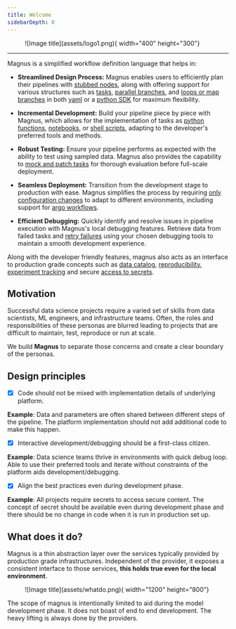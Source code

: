 ```yaml
---
title: Welcome
sidebarDepth: 0
---
```


<figure markdown>
  ![Image title](assets/logo1.png){ width="400" height="300"}
  <figcaption></figcaption>
</figure>

---

Magnus is a simplified workflow definition language that helps in:

- **Streamlined Design Process:** Magnus enables users to efficiently plan their pipelines with
[stubbed nodes](concepts/stub.md), along with offering support for various structures such as
[tasks](concepts/task.md), [parallel branches](concepts/parallel.md), and [loops or map branches](concepts/map.md)
in both [yaml](concepts/pipeline.md) or a [python SDK](sdk.md) for maximum flexibility.

- **Incremental Development:** Build your pipeline piece by piece with Magnus, which allows for the
implementation of tasks as [python functions](concepts/task.md/#python_functions),
[notebooks](concepts/task.md/#notebooks), or [shell scripts](concepts/task.md/#shell),
adapting to the developer's preferred tools and methods.

- **Robust Testing:** Ensure your pipeline performs as expected with the ability to test using sampled data. Magnus
also provides the capability to [mock and patch tasks](configurations/executors/mocked.md)
for thorough evaluation before full-scale deployment.

- **Seamless Deployment:** Transition from the development stage to production with ease.
Magnus simplifies the process by requiring
[only configuration changes](configurations/overview.md)
to adapt to different environments, including support for [argo workflows](configurations/executors/argo.md).

- **Efficient Debugging:** Quickly identify and resolve issues in pipeline execution with Magnus's local
debugging features. Retrieve data from failed tasks and [retry failures](concepts/run-log.md/#retrying_failures)
using your chosen debugging tools to maintain a smooth development experience.


Along with the developer friendly features, magnus also acts as an interface to production grade concepts
such as [data catalog](concepts/catalog.md), [reproducibility](concepts/run-log.md),
[experiment tracking](concepts/experiment-tracking.md)
and secure [access to secrets](concepts/secrets.md).

## Motivation

Successful data science projects require a varied set of skills from data scientists, ML engineers, and infrastructure
teams. Often, the roles and responsibilities of these personas are blurred leading to projects that are difficult to
maintain, test, reproduce or run at scale.

We build __**Magnus**__ to separate those concerns and create a clear boundary of the personas.

## Design principles

- [x] Code should not be mixed with implementation details of underlying platform.

**Example**: Data and parameters are often shared between different steps of the pipeline.
The platform implementation should not add additional code to make this happen.



- [x] Interactive development/debugging should be a first-class citizen.


**Example**: Data science teams thrive in environments with quick debug loop. Able to use their preferred tools
and iterate without constraints of the platform aids development/debugging.


- [x] Align the best practices even during development phase.

**Example**: All projects require secrets to access secure content. The concept of secret should be
available even during development phase and there should be no change in code when it is run in production set up.




## What does it do?

Magnus is a thin abstraction layer over the services typically provided by production grade infrastructures. Independent
of the provider, it exposes a consistent interface to those services, **this holds true even for the local environment**.

<figure markdown>
  ![Image title](assets/whatdo.png){ width="1200" height="800"}
  <figcaption></figcaption>
</figure>

The scope of magnus is intentionally limited to aid during the model development phase.
It does not boast of end to end development. The heavy lifting is always done by the providers.

